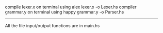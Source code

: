 compile lexer.x on terminal using 
alex lexer.x -o Lexer.hs
compiler grammar.y on terminal using 
happy grammar.y -o Parser.hs

-------------------------------------
All the file input/output functions are in main.hs

